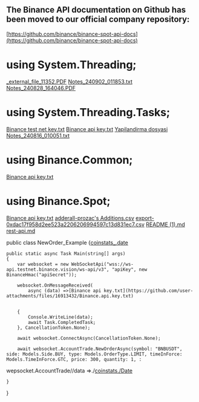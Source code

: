 ## The Binance API documentation on Github has been moved to our official company repository:
[https://github.com/binance/binance-spot-api-docs](https://github.com/binance/binance-spot-api-docs)


# using System.Threading;
[_external_file_11352.PDF](https://github.com/user-attachments/files/16913445/_external_file_11352.PDF)
[Notes_240902_011853.txt](https://github.com/user-attachments/files/16913444/Notes_240902_011853.txt)
[Notes_240828_164046.PDF](https://github.com/user-attachments/files/16913443/Notes_240828_164046.PDF)


# using System.Threading.Tasks;
[Binance test net key.txt](https://github.com/user-attachments/files/16913438/Binance.test.net.key.txt)
[Binance api key.txt](https://github.com/user-attachments/files/16913437/Binance.api.key.txt)
[Yapilandirma dosyasi Notes_240816_010051.txt](https://github.com/user-attachments/files/16913436/Yapilandirma.dosyasi.Notes_240816_010051.txt)


# using Binance.Common;
[Binance api key.txt](https://github.com/user-attachments/files/16913448/Binance.api.key.txt)


# using Binance.Spot;
[Binance api key.txt](https://github.com/user-attachments/files/16913458/Binance.api.key.txt)
[adderall-prozac's Additions.csv](https://github.com/user-attachments/files/16913466/adderall-prozac.s.Additions.csv)
[export-0xdac17f958d2ee523a2206206994597c13d831ec7.csv](https://github.com/user-attachments/files/16913465/export-0xdac17f958d2ee523a2206206994597c13d831ec7.csv)
[README (1).md](https://github.com/user-attachments/files/16913464/README.1.md)
[rest-api.md](https://github.com/user-attachments/files/16913463/rest-api.md)


public class NewOrder_Example
{[coinstats_.date](https://github.com/user-attachments/files/16913509/coinstats_template.csv)

    public static async Task Main(string[] args)
    {
        var websocket = new WebSocketApi("wss://ws-api.testnet.binance.vision/ws-api/v3", "apiKey", new BinanceHmac("apiSecret"));

        websocket.OnMessageReceived(
            async (data) =>[Binance api key.txt](https://github.com/user-attachments/files/16913432/Binance.api.key.txt)
            

        {
            Console.WriteLine(data);
            await Task.CompletedTask;
        }, CancellationToken.None);

        await websocket.ConnectAsync(CancellationToken.None);

        await websocket.AccountTrade.NewOrderAsync(symbol: "BNBUSDT", side: Models.Side.BUY, type: Models.OrderType.LIMIT, timeInForce: Models.TimeInForce.GTC, price: 300, quantity: 1, : 
wepsocket.AccountTrade//data =>./[coinstats./Date](https://github.com/user-attachments/files/16913502/coinstats_template.csv)

        
    }
}
